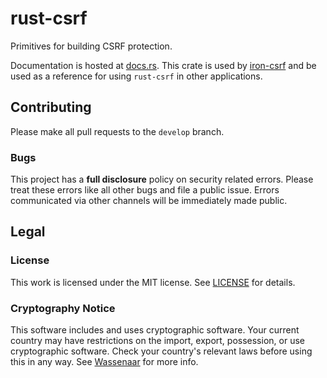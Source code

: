 # rust-csrf

Primitives for building CSRF protection.

Documentation is hosted at [docs.rs](https://docs.rs/csrf/). This crate is used by
[iron-csrf](https://github.com/heatsucker/iron-csrf) and be used as a reference for
using `rust-csrf` in other applications.

## Contributing

Please make all pull requests to the `develop` branch.

### Bugs

This project has a **full disclosure** policy on security related errors. Please
treat these errors like all other bugs and file a public issue. Errors communicated
via other channels will be immediately made public.

## Legal

### License

This work is licensed under the MIT license. See [LICENSE](./LICENSE) for details.

### Cryptography Notice

This software includes and uses cryptographic software. Your current country may have
restrictions on the import, export, possession, or use cryptographic software. Check
your country's relevant laws before using this in any way. See
[Wassenaar](http://www.wassenaar.org/) for more info.
